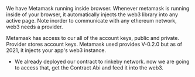 We have Metamask running inside browser. Whenever metamask is running inside of your browser, it automatically injects the web3 library into any active page. Note inorder to communicate with any ethereum network, web3 needs a provider. 

Metamask has access to our all of the account keys, public and private. Provider stores account keys. Metamask used provides V-0.2.0 but as of 2021, it injects your app's web3 instance. 

- We already deployed our contract to rinkeby network. now we are going to access that, get the Contract Abi and feed it into the web3. 